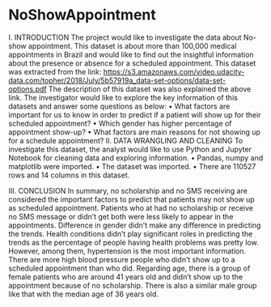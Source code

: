 # NoShowAppointment
I.	INTRODUCTION
The project would like to investigate the data about No-show appointment. This dataset is about more than 100,000 medical appointments in Brazil and would like to find out the insightful information about the presence or absence for a scheduled appointment.
This dataset was extracted from the link: https://s3.amazonaws.com/video.udacity-data.com/topher/2018/July/5b57919a_data-set-options/data-set-options.pdf
The description of this dataset was also explained the above link.
The investigator would like to explore the key information of this datasets and answer some questions as below:
•	What factors are important for us to know in order to predict if a patient will show up for their scheduled appointment?
•	Which gender has higher percentage of appointment show-up?
•	What factors are main reasons for not showing up for a schedule appointment?
II.	DATA WRANGLING AND CLEANING
To investigate this dataset, the analyst would like to use Python and Jupyter Notebook for cleaning data and exploring information.
•	Pandas, numpy and matplotlib were imported.
•	The dataset was imported.
•	There are 110527 rows and 14 columns in this dataset.

III.	CONCLUSION
In summary, no scholarship and no SMS receiving are considered the important factors to predict that patients may not show up as scheduled appointment. Patients who at had no scholarship or receive no SMS message or didn’t get both were less likely to appear in the appointments.
Difference in gender didn’t make any difference in predicting the trends.
Health conditions didn’t play significant roles in predicting the trends as the percentage of people having health problems was pretty low. However, among them, hypertension is the most important information.  There are more high blood pressure people who didn’t show up to a scheduled appointment than who did.
Regarding age, there is a group of female patients who are around 41 years old and didn’t show up to the appointment because of no scholarship. There is also a similar male group like that with the median age of 36 years old.



